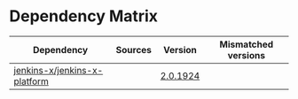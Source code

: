 # Dependency Matrix

Dependency | Sources | Version | Mismatched versions
---------- | ------- | ------- | -------------------
[jenkins-x/jenkins-x-platform](https://github.com/jenkins-x/jenkins-x-platform) |  | [2.0.1924](https://github.com/jenkins-x/jenkins-x-platform/releases/tag/v2.0.1924) | 
